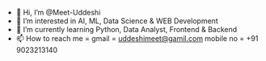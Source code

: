 - 👋 Hi, I’m @Meet-Uddeshi
- 👀 I’m interested in AI, ML, Data Science & WEB Development
- 🌱 I’m currently learning Python, Data Analyst, Frontend & Backend
- 📫 How to reach me = gmail = uddeshimeet@gamil.com
                       mobile no = +91 9023213140

